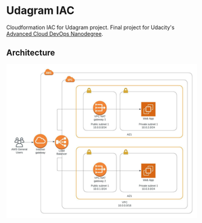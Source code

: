 # Udagram IAC

Cloudformation IAC for Udagram project. Final project for Udacity's [Advanced Cloud DevOps Nanodegree](https://www.udacity.com/course/cloud-dev-ops-nanodegree--nd9991).

## Architecture

![Udacity IAC Final Project](Udacity%20IAC%20Final%20Project.jpeg)